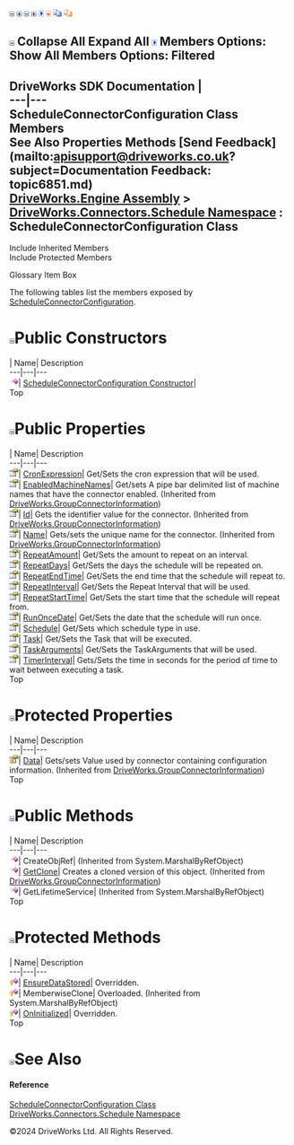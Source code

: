 ![](dotnetimages/collapse.gif) ![](dotnetimages/expand.gif) ![](dotnetimages/collapse.gif) ![](dotnetimages/expand.gif) ![](dotnetimages/drpdown.gif) ![](dotnetimages/drpdown_orange.gif) ![](dotnetimages/copycode.gif) ![](dotnetimages/copycodeHighlight.gif)

![](dotnetimages/collapse.gif) Collapse All Expand All ![](dotnetimages/drpdown.gif) Members Options: Show All  Members Options: Filtered   
---  
DriveWorks SDK Documentation  |   
---|---  
ScheduleConnectorConfiguration Class Members   
See Also Properties Methods [Send Feedback](mailto:apisupport@driveworks.co.uk?subject=Documentation Feedback: topic6851.md)  
[DriveWorks.Engine Assembly](topic2156.md) > [DriveWorks.Connectors.Schedule Namespace](topic6848.md) : ScheduleConnectorConfiguration Class  
---  
  
Include Inherited Members    
Include Protected Members  


Glossary Item Box

The following tables list the members exposed by [ScheduleConnectorConfiguration](topic6851.md).

# ![](dotnetimages/collapse.gif)Public Constructors

| Name| Description  
---|---|---  
![Public Constructor](dotnetimages/publicConstructor.gif)| [ScheduleConnectorConfiguration Constructor](topic6857.md)|   
Top

# ![](dotnetimages/collapse.gif)Public Properties

| Name| Description  
---|---|---  
![Public Property](dotnetimages/publicProperty.gif)| [CronExpression](topic6860.md)| Get/Sets the cron expression that will be used.   
![Public Property](dotnetimages/publicProperty.gif)| [EnabledMachineNames](topic3094.md)| Get/sets A pipe bar delimited list of machine names that have the connector enabled. (Inherited from [DriveWorks.GroupConnectorInformation](topic3084.md))  
![Public Property](dotnetimages/publicProperty.gif)| [Id](topic3095.md)| Gets the identifier value for the connector. (Inherited from [DriveWorks.GroupConnectorInformation](topic3084.md))  
![Public Property](dotnetimages/publicProperty.gif)| [Name](topic3096.md)| Gets/sets the unique name for the connector. (Inherited from [DriveWorks.GroupConnectorInformation](topic3084.md))  
![Public Property](dotnetimages/publicProperty.gif)| [RepeatAmount](topic6861.md)| Get/Sets the amount to repeat on an interval.   
![Public Property](dotnetimages/publicProperty.gif)| [RepeatDays](topic6862.md)| Get/Sets the days the schedule will be repeated on.   
![Public Property](dotnetimages/publicProperty.gif)| [RepeatEndTime](topic6863.md)| Get/Sets the end time that the schedule will repeat to.   
![Public Property](dotnetimages/publicProperty.gif)| [RepeatInterval](topic6864.md)| Get/Sets the Repeat Interval that will be used.   
![Public Property](dotnetimages/publicProperty.gif)| [RepeatStartTime](topic6865.md)| Get/Sets the start time that the schedule will repeat from.   
![Public Property](dotnetimages/publicProperty.gif)| [RunOnceDate](topic6866.md)| Get/Sets the date that the schedule will run once.   
![Public Property](dotnetimages/publicProperty.gif)| [Schedule](topic6867.md)| Get/Sets which schedule type in use.   
![Public Property](dotnetimages/publicProperty.gif)| [Task](topic6868.md)| Get/Sets the Task that will be executed.   
![Public Property](dotnetimages/publicProperty.gif)| [TaskArguments](topic6869.md)| Get/Sets the TaskArguments that will be used.   
![Public Property](dotnetimages/publicProperty.gif)| [TimerInterval](topic6870.md)| Gets/Sets the time in seconds for the period of time to wait between executing a task.   
Top

# ![](dotnetimages/collapse.gif)Protected Properties

| Name| Description  
---|---|---  
![Protected Property](dotnetimages/protectedProperty.gif)| [Data](topic3093.md)| Gets/sets Value used by connector containing configuration information. (Inherited from [DriveWorks.GroupConnectorInformation](topic3084.md))  
Top

# ![](dotnetimages/collapse.gif)Public Methods

| Name| Description  
---|---|---  
![Public Method](dotnetimages/publicMethod.gif)| CreateObjRef|  (Inherited from System.MarshalByRefObject)  
![Public Method](dotnetimages/publicMethod.gif)| [GetClone](topic3091.md)| Creates a cloned version of this object. (Inherited from [DriveWorks.GroupConnectorInformation](topic3084.md))  
![Public Method](dotnetimages/publicMethod.gif)| GetLifetimeService|  (Inherited from System.MarshalByRefObject)  
Top

# ![](dotnetimages/collapse.gif)Protected Methods

| Name| Description  
---|---|---  
![Protected Method](dotnetimages/protectedMethod.gif)| [EnsureDataStored](topic6858.md)| Overridden.   
![Protected Method](dotnetimages/protectedMethod.gif)| MemberwiseClone| Overloaded. (Inherited from System.MarshalByRefObject)  
![Protected Method](dotnetimages/protectedMethod.gif)| [OnInitialized](topic6859.md)| Overridden.   
Top

# ![](dotnetimages/collapse.gif)See Also

#### Reference

[ScheduleConnectorConfiguration Class](topic6851.md)   
[DriveWorks.Connectors.Schedule Namespace](topic6848.md)

©2024 DriveWorks Ltd. All Rights Reserved.
